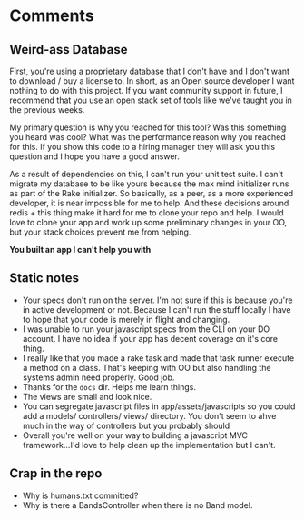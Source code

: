 # Comments

## Weird-ass Database

First, you're using a proprietary database that I don't have and I don't want
to download / buy a license to.  In short, as an Open source developer I want
nothing to do with this project.  If you want community support in future, I
recommend that you use an open stack set of tools like we've taught you in the
previous weeks.

My primary question is why you reached for this tool?  Was this something you
heard was cool? What was the performance reason why you reached for this.  If
you show this code to a hiring manager they will ask you this question and I
hope you have a good answer.

As a result of dependencies on this, I can't run your unit test suite.  I can't
migrate my database to be like yours because the max mind initializer runs as
part of the Rake initializer.  So basically, as a peer, as a more experienced
developer, it is near impossible for me to help.  And these decisions around
redis + this thing make it hard for me to clone your repo and help.  I would
love to clone your app and work up some preliminary changes in your OO, but
your stack choices prevent me from helping.

**You built an app I can't help you with**

## Static notes

* Your specs don't run on the server.  I'm not sure if this is because you're
in active development or not.  Because I can't run the stuff locally I have
to hope that your code is merely in flight and changing.
* I was unable to run your javascript specs from the CLI on your DO account.  I
have no idea if your app has decent coverage on it's core thing.
* I really like that you made a rake task and made that task runner execute a
method on a class.  That's keeping with OO but also handling the systems
admin need properly.  Good job.
* Thanks for the `docs` dir.  Helps me learn things.
* The views are small and look nice.
* You can segregate javascript files in app/assets/javascripts so you could add
a models/ controllers/ views/ directory.  You don't seem to ahve much in the
way of controllers but you probably should
* Overall you're well on your way to building a javascript MVC framework...I'd
love to help clean up the implementation but I can't.

## Crap in the repo

* Why is humans.txt committed?
* Why is there a BandsController when there is no Band model.
